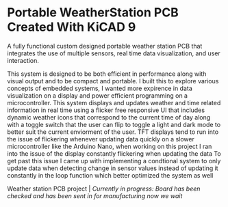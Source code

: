 # Portable WeatherStation PCB Created With KiCAD 9
A fully functional custom designed portable weather station PCB that integrates the use of multiple sensors, real time data visualization, and user interaction.

This system is designed to be both efficient in performance along with visual output and to be compact and portable.
I built this to explore various concepts of embedded systems, I wanted more expirence in data visualization on a display and power efficient programming on a microcontroller.
This system displays and updates weather and time related information in real time using a flicker free responsive UI that includes dynamic weather icons that correspond to the current time of day along with a toggle switch that the user can flip to toggle a light and dark mode to better suit the current enviorment of the user.
TFT displays tend to run into the issue of flickering whenever updating data quickly on a slower microcontroller like the Arduino Nano, when working on this project I ran into the issue of the display constantly flickering when updating the data
To get past this issue I came up with implementing a condtional system to only update data when detecting change in sensor values instead of updating it constantly in the loop function which better optimized the system as well

Weather station PCB project | *Currently in progress: Board has been checked and has been sent in for manufacturing now we wait*
